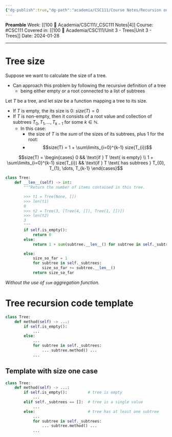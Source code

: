```yaml
---
{"dg-publish":true,"dg-path":"academia/CSC111/Course Notes/Recursion on Trees.md","permalink":"/academia/csc-111/course-notes/recursion-on-trees/","created":"2024-01-28T20:58:57.496-05:00","updated":"2024-01-28T21:07:25.521-05:00"}
---
```


**Preamble**
Week: [[100 📒 Academia/CSC111/_CSC111 Notes\|4]]
Course: #CSC111
Covered in: [[100 📒 Academia/CSC111/Unit 3 - Trees\|Unit 3 - Trees]]
Date: 2024-01-28

---
# Tree size

Suppose we want to calculate the size of a tree.
- Can approach this problem by following the recursive definition of a tree
	- being either empty or a root connected to a list of subtrees

Let $T$ be a tree, and let $size$ be a function mapping a tree to its size.
- If $T$ is empty, the its size is 0: $size(T) = 0$
- If $T$ is non-empty, then it consists of a root value and collection of subtrees $T_{0}, T_{1}, \dots, T_{k-1}$ for some $k \in \mathbb{N}$.
	- In this case:
		- the size of $T$ is the *sum* of the sizes of its subtrees, plus 1 for the root:
		- $$size(T) = 1 + \sum\limits_{i=0}^{k-1} size(T_{i})$$

$$size(T) = \begin{cases} 0 && \text{if } T \text{ is empty} \\ 1 + \sum\limits_{i=0}^{k-1} size(T_{i}) && \text{if } T \text{ has subtrees } T_{0}, T_{1}, \dots, T_{k-1} \end{cases}$$

```python
class Tree:
    def __len__(self) -> int:
        """Return the number of items contained in this tree.

        >>> t1 = Tree(None, [])
        >>> len(t1)
        0
        >>> t2 = Tree(3, [Tree(4, []), Tree(1, [])])
        >>> len(t2)
        3
        """
        if self.is_empty():
            return 0
        else:
            return 1 + sum(subtree.__len__() for subtree in self._subtrees)
```

```python
        else:
            size_so_far = 1
            for subtree in self._subtrees:
                size_so_far += subtree.__len__()
            return size_so_far
```
*Without the use of `sum` aggregation function.*

# Tree recursion code template

```python
class Tree:
    def method(self) -> ...:
        if self.is_empty():
            ...
        else:
            ...
            for subtree in self._subtrees:
                ... subtree.method() ...
            ...
```

## Template with size one case

```python
class Tree:
    def method(self) -> ...:
        if self.is_empty():         # tree is empty
            ...
        elif self._subtrees == []:  # tree is a single value
            ...
        else:                       # tree has at least one subtree
            ...
            for subtree in self._subtrees:
                ... subtree.method() ...
            ...
```

